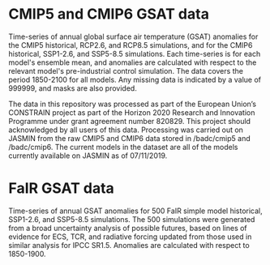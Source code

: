 # CMIP5 and CMIP6 GSAT data

Time-series of annual global surface air temperature (GSAT) anomalies for the CMIP5 historical, RCP2.6, and RCP8.5 simulations, and for the CMIP6 historical, SSP1-2.6, and SSP5-8.5 simulations. Each time-series is for each model's ensemble mean, and anomalies are calculated with respect to the relevant model's pre-industrial control simulation. The data covers the period 1850-2100 for all models. Any missing data is indicated by a value of 999999, and masks are also provided.

The data in this repository was processed as part of the European Union’s CONSTRAIN project as part of the Horizon 2020 Research and Innovation Programme under grant agreement number 820829. This project should acknowledged by all users of this data. Processing was carried out on JASMIN from the raw CMIP5 and CMIP6 data stored in /badc/cmip5 and /badc/cmip6. The current models in the dataset are all of the models currently available on JASMIN as of 07/11/2019. 

# FaIR GSAT data

Time-series of annual GSAT anomalies for 500 FaIR simple model historical, SSP1-2.6, and SSP5-8.5 simulations. The 500 simulations were generated from a broad uncertainty analysis of possible futures, based on lines of evidence for ECS, TCR, and radiative forcing updated from those used in similar analysis for IPCC SR1.5. Anomalies are calculated with respect to 1850-1900.


